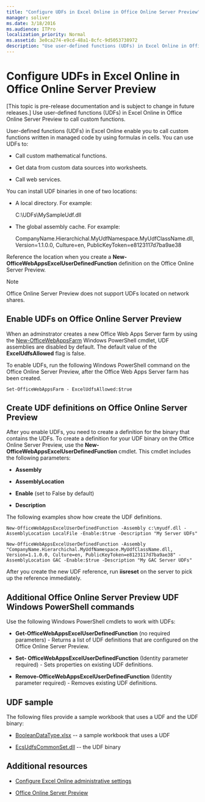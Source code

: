 ```yaml
---
title: "Configure UDFs in Excel Online in Office Online Server Preview"
manager: soliver
ms.date: 3/18/2016
ms.audience: ITPro
localization_priority: Normal
ms.assetid: 3e0ca274-e9cd-48a1-8cfc-9d5053738972
description: "Use user-defined functions (UDFs) in Excel Online in Office Online Server Preview to call custom functions."
---
```


# Configure UDFs in Excel Online in Office Online Server Preview
[This topic is pre-release documentation and is subject to change in future releases.]
Use user-defined functions (UDFs) in Excel Online in Office Online Server Preview to call custom functions. 
  
User-defined functions (UDFs) in Excel Online enable you to call custom functions written in managed code by using formulas in cells. You can use UDFs to:
  
- Call custom mathematical functions.
    
- Get data from custom data sources into worksheets.
    
- Call web services.
    
You can install UDF binaries in one of two locations:
  
- A local directory. For example: 
    
    C:\UDFs\MySampleUdf.dll
    
- The global assembly cache. For example: 
    
    CompanyName.Hierarchichal.MyUdfNamespace.MyUdfClassName.dll, Version=1.1.0.0, Culture=en, PublicKeyToken=e8123117d7ba9ae38
    
Reference the location when you create a **New-OfficeWebAppsExcelUserDefinedFunction** definition on the Office Online Server Preview. 
  
> [!NOTE]
> Office Online Server Preview does not support UDFs located on network shares. 
  
## Enable UDFs on Office Online Server Preview

When an adminstrator creates a new Office Web Apps Server farm by using the [New-OfficeWebAppsFarm](https://technet.microsoft.com/en-us/library/jj219436.aspx) Windows PowerShell cmdlet, UDF assemblies are disabled by default. The default value of the **ExcelUdfsAllowed** flag is false. 
  
To enable UDFs, run the following Windows PowerShell command on the Office Online Server Preview, after the Office Web Apps Server farm has been created.
  
 `Set-OfficeWebAppsFarm - ExcelUdfsAllowed:$true`
  
## Create UDF definitions on Office Online Server Preview

After you enable UDFs, you need to create a definition for the binary that contains the UDFs. To create a definition for your UDF binary on the Office Online Server Preview, use the **New-OfficeWebAppsExcelUserDefinedFunction** cmdlet. This cmdlet includes the following parameters: 
  
- **Assembly**
    
- **AssemblyLocation**
    
- **Enable** (set to False by default) 
    
- **Description**
    
The following examples show how create the UDF definitions.
  
 `New-OfficeWebAppsExcelUserDefinedFunction -Assembly c:\myudf.dll -AssemblyLocation LocalFile -Enable:$true -Description "My Server UDFs"`
  
 `New-OfficeWebAppsExcelUserDefinedFunction -Assembly "CompanyName.Hierarchichal.MyUdfNamespace.MyUdfClassName.dll, Version=1.1.0.0, Culture=en, PublicKeyToken=e8123117d7ba9ae38" -AssemblyLocation GAC -Enable:$true -Description "My GAC Server UDFs"`
  
After you create the new UDF reference, run **iisreset** on the server to pick up the reference immediately. 
  
## Additional Office Online Server Preview UDF Windows PowerShell commands

Use the following Windows PowerShell cmdlets to work with UDFs:
  
- **Get-OfficeWebAppsExcelUserDefinedFunction** (no required parameters) - Returns a list of UDF definitions that are configured on the Office Online Server Preview. 
    
- **Set- OfficeWebAppsExcelUserDefinedFunction** (Identity parameter required) - Sets properties on existing UDF definitions. 
    
- **Remove-OfficeWebAppsExcelUserDefinedFunction** (Identity parameter required) - Removes existing UDF definitions. 
    
## UDF sample

The following files provide a sample workbook that uses a UDF and the UDF binary:
  
- [BooleanDataType.xlsx](http://download.microsoft.com/download/6/7/F/67F724FD-1186-4209-BFF1-FBFD99E959D9/User%20Defined%20Function%20Assemblies/BooleanDataType.xlsx) -- a sample workbook that uses a UDF 
    
- [EcsUdfsCommonSet.dll](http://download.microsoft.com/download/6/7/F/67F724FD-1186-4209-BFF1-FBFD99E959D9/User%20Defined%20Function%20Assemblies/EcsUdfsCommonSet.dll) -- the UDF binary 
    
## Additional resources
<a name="bk_addresources"> </a>

- [Configure Excel Online administrative settings](https://technet.microsoft.com/en-us/library/jj219698%28v=office.16%29.aspx)
    
- [Office Online Server Preview](https://technet.microsoft.com/en-us/library/jj219456%28v=office.16%29.aspx)
    

